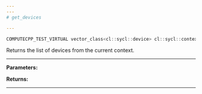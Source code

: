 ```yaml
---
---
# get_devices

---
```


```cpp
COMPUTECPP_TEST_VIRTUAL vector_class<cl::sycl::device> cl::sycl::context::get_devices() const
```


Returns the list of devices from the current context. 


---
**Parameters:**

**Returns:** 

---
